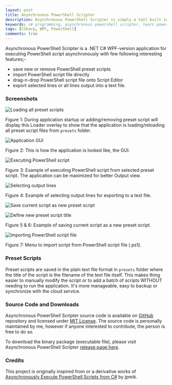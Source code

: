 ```yaml
---
layout: post
title: Asynchronous PowerShell Scripter
description: Asynchronous PowerShell Scripter is simply a tool built in C# WPF to easily manage, asynchronously execute or learn PowerShell scripts.
keywords: c# programming, asynchronous powershell scripter, learn powershell, manage powershell preset scripts, powershell scripts, execute powershell asynchronously
tags: [CSharp, WPF, PowerShell]
comments: true
---
```


Asynchronous PowerShell Scripter is a .NET C# WPF-version application for executing PowerShell script asynchronously with few following interesting features;-

- save new or remove PowerShell preset scripts
- import PowerShell script file directly
- drag-n-drop PowerShell script file onto Script Editor
- export selected lines or all lines output into a text file.

### Screenshots

![Loading all preset scripts](http://i.imgur.com/jwH7z94.png)

Figure 1: During application startup or adding/removing preset script will display this Loader overlay to show that the application is loading/reloading all preset script files from `presets` folder.

![Application GUI](http://i.imgur.com/QIiIiPb.png)

Figure 2: This is how the application is looked like, the GUI.

![Executing PowerShell script](http://i.imgur.com/aumSwRz.png)

Figure 3: Example of executing PowerShell script from selected preset script. The application can be maximized for better Output view.

![Selecting output lines](http://i.imgur.com/wkeT8Yo.png)

Figure 4: Example of selecting output lines for exporting to a text file.

![Save current script as new preset script](http://i.imgur.com/cJBS41G.png)

![Define new preset script title](http://i.imgur.com/DGwi2J7.png)

Figure 5 & 6: Example of saving current script as a new preset script.

![Importing PowerShell script file](http://i.imgur.com/D6rnHDz.png)

Figure 7: Menu to import script from PowerShell script file (.ps1).

### Preset Scripts

Preset scripts are saved in the plain text file format in `presets` folder where the title of the script is the filename of the text file itself. This makes thing easier to manually modify the script or to add a batch of scripts WITHOUT needing to run the application. It's more manageable, easy to backup or synchronize with the cloud service.

### Source Code and Downloads

Asynchronous PowerShell Scripter source code is available on [GitHub](https://github.com/heiswayi/AsyncPowerShellScripter) repository and licensed under [MIT License](https://github.com/heiswayi/AsyncPowerShellScripter/blob/master/LICENSE.md). The source code is personally maintained by me, however if anyone interested to contribute, the person is free to do so.

To download the binary package (executable file), please visit Asynchronous PowerShell Scripter [release page here](https://github.com/heiswayi/AsyncPowerShellScripter/releases).

### Credits

This project is originally inspired from or a derivative works of [Asynchronously Execute PowerShell Scripts from C#](https://www.codeproject.com/Articles/18409/Asynchronously-Execute-PowerShell-Scripts-from-C) by jpmik.

